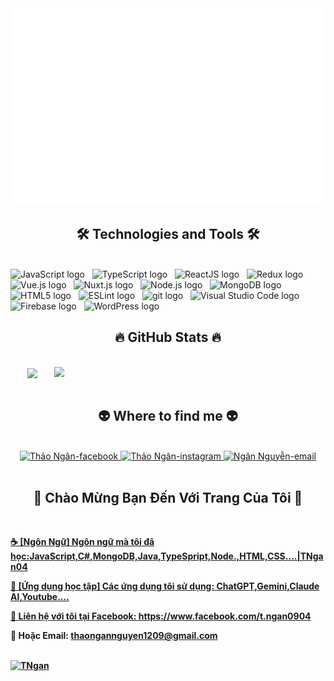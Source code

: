 <!-- TNgan04 -->
<a href="#" target="_blank">
  <img src="tngan.svg" width="1200" alt="TNgan" />
</a>

<h2 align="center">🛠 Technologies and Tools 🛠</h2>
<br>
<!-- https://simpleicons.org/ -->
<span><img src="https://img.shields.io/badge/JavaScript-282C34?logo=javascript&logoColor=F7DF1E" alt="JavaScript logo" title="JavaScript" height="25" /></span>
&nbsp;
<span><img src="https://img.shields.io/badge/TypeScript-282C34?logo=typescript&logoColor=3178C6" alt="TypeScript logo" title="TypeScript" height="25" /></span>
&nbsp;
<span><img src="https://img.shields.io/badge/ReactJS-282C34?logo=react&logoColor=61DAFB" alt="ReactJS logo" title="ReactJS" height="25" /></span>
&nbsp;
<span><img src="https://img.shields.io/badge/Redux-282C34?logo=redux&logoColor=764ABC" alt="Redux logo" title="Redux" height="25" /></span>
&nbsp;
<span><img src="https://img.shields.io/badge/Vue.js-282C34?logo=vue.js&logoColor=4FC08D" alt="Vue.js logo" title="Vue.js" height="25" /></span>
&nbsp;
<span><img src="https://img.shields.io/badge/Nuxt.js-282C34?logo=nuxt.js&logoColor=4FC08D" alt="Nuxt.js logo" title="Nuxt.js" height="25" /></span>
&nbsp;
<span><img src="https://img.shields.io/badge/Node.js-282C34?logo=node.js&logoColor=00F200" alt="Node.js logo" title="Node.js" height="25" /></span>
&nbsp;
<span><img src="https://img.shields.io/badge/MongoDB-282C34?logo=mongodb&logoColor=47A248" alt="MongoDB logo" title="MongoDB" height="25" /></span>
&nbsp;
<span><img src="https://img.shields.io/badge/HTML5-282C34?logo=html5&logoColor=E34F26" alt="HTML5 logo" title="HTML5" height="25" /></span>
&nbsp;
<span><img src="https://img.shields.io/badge/ESLint-282C34?logo=eslint&logoColor=4B32C3" alt="ESLint logo" title="ESLint" height="25" /></span>
&nbsp;
<span><img src="https://img.shields.io/badge/git-282C34?logo=git&logoColor=F05032" alt="git logo" title="git" height="25" /></span>
&nbsp;
<span><img src="https://img.shields.io/badge/VS%20Code-282C34?logo=visual-studio-code&logoColor=007ACC" alt="Visual Studio Code logo" title="Visual Studio Code" height="25" /></span>
&nbsp;
<span><img src="https://img.shields.io/badge/Firebase-282C34?logo=firebase&logoColor=FFCA28" alt="Firebase logo" title="Firebase" height="25" /></span>
&nbsp;
<span><img src="https://img.shields.io/badge/WordPress-282C34?logo=wordPress&logoColor=21759B" alt="WordPress logo" title="WordPress" height="25" /></span>
&nbsp;
<br>
<h2 align="center">🔥 GitHub Stats 🔥</h2>
<!-- https://github.com/anuraghazra/github-readme-stats -->
<br>
<div align=center>
  <a href="#" title="TNgan04">
    <img width="315" align="center" src="https://github-readme-stats.vercel.app/api/top-langs/?username=tngan04&hide=c%23,powershell,Mathematica,Ruby,Objective-C,Objective-C%2b%2b,Cuda&title_color=61dafb&text_color=ffffff&icon_color=61dafb&bg_color=20232a&langs_count=8&layout=compact&border_color=61dafb&hide_border=true" />
  </a>
  <a href="#" title="tngan04">
    <img align="right" width="434" src="https://github-readme-stats.vercel.app/api?username=tngan04&show_icons=true&theme=react&border_color=61dafb&hide_border=true&rank_icon=github&include_all_commits=true" />
  </a>
</div>

<br>
<h2 align="center">👽 Where to find me 👽</h2>
<br>
<!-- https://icons8.com -->
<div align="center">
  <a href="https://www.facebook.com/t.ngan0904" target="blank">
    <img src="https://img.icons8.com/bubbles/100/000000/facebook-new.png" alt="Thảo Ngân-facebook" />
  </a>
  <a href="https://instagram.com/nt_t.ngan" target="blank">
    <img src="https://img.icons8.com/bubbles/100/000000/instagram.png" alt="Thảo Ngân-instagram" />
  </a>
  <a href="mailto:thaongannguyen1209@gmail.com" target="top">
    <img src="https://img.icons8.com/bubbles/100/000000/apple-mail.png" alt="Ngân Nguyễn-email" />
  </a>
</div>

<br>

<h2 align="center">📖 Chào Mừng Bạn Đến Với Trang Của Tôi 📖</h2>
<br>
<p>
  <a href="">
    <strong>☕ [Ngôn Ngữ] Ngôn ngữ mà tôi đã  học:JavaScript,C#,MongoDB,Java,TypeSpript,Node.,HTML,CSS....|TNgan04</strong>
  </a>     
  <a href="">

  <strong>📖 [Ứng dụng học tập] Các ứng dụng tôi sử dụng: ChatGPT,Gemini,Claude AI,Youtube....

  <strong>🔗 Liên hệ với tôi tại Facebook: <a href="https://www.facebook.com/t.ngan0904" target="_blank">https://www.facebook.com/t.ngan0904</a></strong>
  <br>

  <strong>📧 Hoặc Email: <a href="mailto:thaongannguyen1209@gmail.com" target="_top">thaongannguyen1209@gmail.com</a></strong>
</p>
<br>
<a href="#" target="_blank">
  <img src="svg/tngan04.svg" width="1200" alt="TNgan" />
</a>
